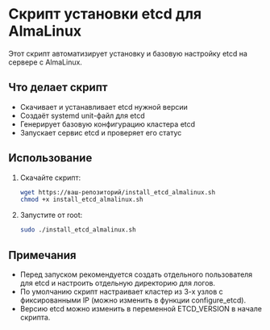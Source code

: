 # Скрипт установки etcd для AlmaLinux

Этот скрипт автоматизирует установку и базовую настройку etcd на сервере с AlmaLinux.

## Что делает скрипт
- Скачивает и устанавливает etcd нужной версии
- Создаёт systemd unit-файл для etcd
- Генерирует базовую конфигурацию кластера etcd
- Запускает сервис etcd и проверяет его статус

## Использование
1. Скачайте скрипт:
   ```bash
   wget https://ваш-репозиторий/install_etcd_almalinux.sh
   chmod +x install_etcd_almalinux.sh
   ```
2. Запустите от root:
   ```bash
   sudo ./install_etcd_almalinux.sh
   ```

## Примечания
- Перед запуском рекомендуется создать отдельного пользователя для etcd и настроить отдельную директорию для логов.
- По умолчанию скрипт настраивает кластер из 3-х узлов с фиксированными IP (можно изменить в функции configure_etcd).
- Версию etcd можно изменить в переменной ETCD_VERSION в начале скрипта.
